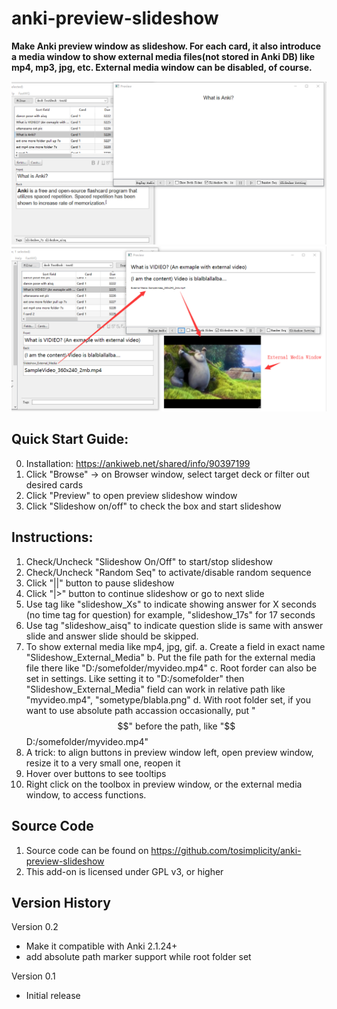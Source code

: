 # anki-preview-slideshow

**Make Anki preview window as slideshow. For each card, it also introduce a media window to show external media files(not stored in Anki DB) like mp4, mp3, jpg, etc. External media window can be disabled, of course.**


![](screenshots/preview_in_slideshow_mode.png)
![](screenshots/slideshow_with_external_window.png)

## Quick Start Guide:
0. Installation: https://ankiweb.net/shared/info/90397199
1. Click "Browse" -> on Browser window, select target deck or filter out desired cards
2. Click "Preview" to open preview slideshow window
3. Click "Slideshow on/off" to check the box and start slideshow

## Instructions:

1. Check/Uncheck "Slideshow On/Off" to start/stop slideshow
2. Check/Uncheck "Random Seq" to activate/disable random sequence
3. Click "||" button to pause slideshow
4. Click "|>" button to continue slideshow or go to next slide
5. Use tag like "slideshow_Xs" to indicate showing answer for X seconds
   (no time tag for question)
   for example, "slideshow_17s" for 17 seconds
6. Use tag "slideshow_aisq" to indicate question slide is same with answer slide and answer slide should be skipped.
7. To show external media like mp4, jpg, gif.
   a. Create a field in exact name "Slideshow_External_Media"
   b. Put the file path for the external media file there like "D:/somefolder/myvideo.mp4"
   c. Root forder can also be set in settings. Like setting it to "D:/somefolder"
      then "Slideshow_External_Media" field can work in relative path like "myvideo.mp4", "sometype/blabla.png"
   d. With root folder set, if you want to use absolute path accassion occasionally,
      put "$$" before the path, like "$$D:/somefolder/myvideo.mp4"
8. A trick: to align buttons in preview window left, open preview window, resize it to a very small one, reopen it
9. Hover over buttons to see tooltips
10. Right click on the toolbox in preview window, or the external media window, to access functions.

## Source Code

1. Source code can be found on https://github.com/tosimplicity/anki-preview-slideshow
2. This add-on is licensed under GPL v3, or higher

## Version History

Version 0.2
- Make it compatible with Anki 2.1.24+
- add absolute path marker support while root folder set

Version 0.1
- Initial release

